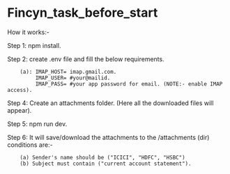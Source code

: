 # Fincyn_task_before_start


How it works:-

Step 1: npm install.

Step 2: create .env file and fill the below requirements.

        (a): IMAP_HOST= imap.gmail.com.
             IMAP_USER= #your@mailid.
             IMAP_PASS= #your app password for email. (NOTE:- enable IMAP access).

Step 4: Create an attachments folder. (Here all the downloaded files will appear).

Step 5: npm run dev.

Step 6: It will save/download the attachments to the /attachments (dir)
        conditions are:-

        (a) Sender's name should be ("ICICI", "HDFC", "HSBC")
        (b) Subject must contain ("current account statement").


